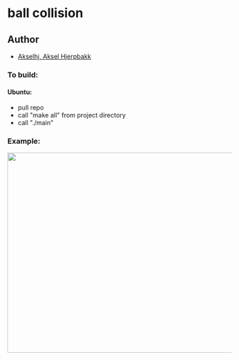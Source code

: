 
# ball collision

## Author
- [Akselhj, Aksel Hjerpbakk](https://github.com/Avokadoen)

### To build:
#### Ubuntu:
- pull repo
- call "make all" from project directory
- call "./main"

### Example:
<img src="" height="450" width="900" />
